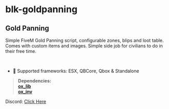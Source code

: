 # blk-goldpanning
## Gold Panning
Simple FiveM Gold Panning script, configurable zones, blips and loot table. Comes with custom items and images. Simple side job for civilians to do in their free time.

﻿
- :bank: Supported frameworks: ESX, QBCore, Qbox & Standalone

> **Dependencies:**
> <br>
> **[ox_lib](https://github.com/overextended/ox_lib/releases/tag/v3.28.1)**
> <br>
> **[ox_inv](https://github.com/overextended/ox_inventory/releases/tag/v2.43.5)**

Discord: [Click Here](https://discord.gg/fzUqqQBSUf)
